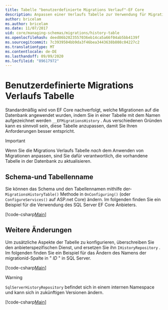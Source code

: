 ```yaml
---
title: Tabelle "benutzerdefinierte Migrations Verlauf"-EF Core
description: Anpassen einer Verlaufs Tabelle zur Verwendung für Migrationen mit Entity Framework Core
author: bricelam
ms.author: bricelam
ms.date: 11/07/2017
uid: core/managing-schemas/migrations/history-table
ms.openlocfilehash: deed86b2023557036eb14ca5a66f04ab5bb4139f
ms.sourcegitcommit: 7c3939504bb9da3f46bea3443638b808c04227c2
ms.translationtype: MT
ms.contentlocale: de-DE
ms.lasthandoff: 09/09/2020
ms.locfileid: "89617972"
---
```

# <a name="custom-migrations-history-table"></a>Benutzerdefinierte Migrations Verlaufs Tabelle

Standardmäßig wird von EF Core nachverfolgt, welche Migrationen auf die Datenbank angewendet wurden, indem Sie in einer Tabelle mit dem Namen aufgezeichnet werden `__EFMigrationsHistory` . Aus verschiedenen Gründen kann es sinnvoll sein, diese Tabelle anzupassen, damit Sie Ihren Anforderungen besser entspricht.

> [!IMPORTANT]
> Wenn Sie die Migrations Verlaufs Tabelle *nach* dem Anwenden von Migrationen anpassen, sind Sie dafür verantwortlich, die vorhandene Tabelle in der Datenbank zu aktualisieren.

## <a name="schema-and-table-name"></a>Schema-und Tabellenname

Sie können das Schema und den Tabellennamen mithilfe der- `MigrationsHistoryTable()` Methode in `OnConfiguring()` (oder `ConfigureServices()` auf ASP.net Core) ändern. Im folgenden finden Sie ein Beispiel für die Verwendung des SQL Server EF Core Anbieters.

[!code-csharp[Main](../../../../samples/core/Schemas/Migrations/MigrationTableNameContext.cs#TableNameContext)]

## <a name="other-changes"></a>Weitere Änderungen

Um zusätzliche Aspekte der Tabelle zu konfigurieren, überschreiben Sie den anbieterspezifischen Dienst, und ersetzen Sie ihn `IHistoryRepository` . Im folgenden finden Sie ein Beispiel für das Ändern des Namens der migrationid-Spalte in " *ID* " in SQL Server.

[!code-csharp[Main](../../../../samples/core/Schemas/Migrations/MyHistoryRepository.cs#HistoryRepositoryContext)]

> [!WARNING]
> `SqlServerHistoryRepository` befindet sich in einem internen Namespace und kann sich in zukünftigen Versionen ändern.

[!code-csharp[Main](../../../../samples/core/Schemas/Migrations/MyHistoryRepository.cs#HistoryRepository)]
